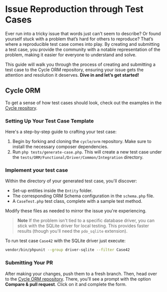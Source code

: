 # Issue Reproduction through Test Cases

Ever run into a tricky issue that words just can't seem to describe? Or found yourself stuck with a problem that’s hard
for others to reproduce? That’s where a reproducible test case comes into play. By creating and submitting a test case,
you provide the community with a notable representation of the problem, making it easier for everyone to understand and
solve.

This guide will walk you through the process of creating and submitting a test case to the Cycle ORM repository,
ensuring your issue gets the attention and resolution it deserves. **Dive in and let’s get started!**

## Cycle ORM

To get a sense of how test cases should look, check out the examples in
the [Cycle reository](https://github.com/cycle/orm/tree/2.x/tests/ORM/Functional/Driver/Common/Integration).

### Setting Up Your Test Case Template

Here's a step-by-step guide to crafting your test case:

1. Begin by forking and cloning the `cycle/orm` repository. Make sure to install the necessary composer dependencies.
2. Run `php tests/generate-case.php`.
   This will create a new test case under the `tests/ORM/Functional/Driver/Common/Integration` directory.

### Implement your test case

Within the directory of your generated test case, you'll discover:

- Set-up entities inside the `Entity` folder.
- The corresponding ORM Schema configuration in the `schema.php` file.
- A `CaseTest.php` test class, complete with a sample test method.

Modify these files as needed to mirror the issue you're experiencing.

> **Note**
> If the problem isn't tied to a specific database driver, you can stick with the SQLite driver for local testing. This
> provides faster results (though you'll need the `pdo_sqlite` extension).

To run test case `Case42` with the SQLite driver just execute:

```bash
vendor/bin/phpunit --group driver-sqlite --filter Case42
```

### Submitting Your PR

After making your changes, push them to a fresh branch. Then, head over to
the [Cycle ORM repository](https://github.com/cycle/orm/pulls). There, you'll see a prompt with the option **Compare &
pull request**. Click on it and complete the form.
